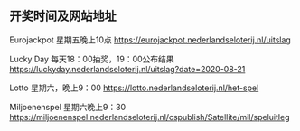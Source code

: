 ## 开奖时间及网站地址
Eurojackpot 星期五晚上10点
https://eurojackpot.nederlandseloterij.nl/uitslag

Lucky Day  每天18：00抽奖，19：00公布结果
https://luckyday.nederlandseloterij.nl/uitslag?date=2020-08-21

Lotto 星期六，晚上9：00
https://lotto.nederlandseloterij.nl/het-spel

Miljoenenspel 星期六晚上9：30
https://miljoenenspel.nederlandseloterij.nl/cspublish/Satellite/mil/speluitleg



